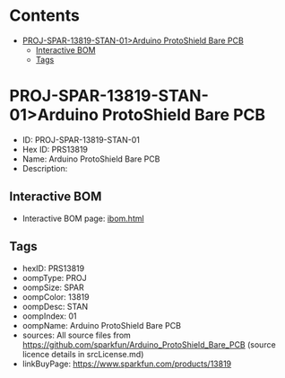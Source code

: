 



Contents
========

* [PROJ-SPAR-13819-STAN-01>Arduino ProtoShield Bare PCB](#proj-spar-13819-stan-01arduino-protoshield-bare-pcb)
	* [Interactive BOM](#interactive-bom)
	* [Tags](#tags)

# PROJ-SPAR-13819-STAN-01>Arduino ProtoShield Bare PCB

- ID: PROJ-SPAR-13819-STAN-01
- Hex ID: PRS13819
- Name: Arduino ProtoShield Bare PCB
- Description: 

## Interactive BOM

- Interactive BOM page: [ibom.html](kicad/bom/ibom.html)

## Tags

- hexID: PRS13819
- oompType: PROJ
- oompSize: SPAR
- oompColor: 13819
- oompDesc: STAN
- oompIndex: 01
- oompName: Arduino ProtoShield Bare PCB
- sources: All source files from https://github.com/sparkfun/Arduino_ProtoShield_Bare_PCB (source licence details in srcLicense.md)
- linkBuyPage: https://www.sparkfun.com/products/13819
